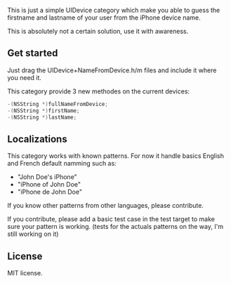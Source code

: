 This is just a simple UIDevice category which make you able to guess the firstname and lastname of your user from the iPhone device name.

This is absolutely not a certain solution, use it with awareness.

## Get started

Just drag the UIDevice+NameFromDevice.h/m files and include it where you need it.

This category provide 3 new methodes on the current devices:

``` objective-c
-(NSString *)fullNameFromDevice;
-(NSString *)firstName;
-(NSString *)lastName;
```

## Localizations

This category works with known patterns.
For now it handle basics English and French default namming such as:
- "John Doe's iPhone"
- "iPhone of John Doe"
- "iPhone de John Doe"

If you know other patterns from other languages, please contribute.

If you contribute, please add a basic test case in the test target to make sure your pattern is working.
(tests for the actuals patterns on the way, I'm still working on it)

## License

MIT license.